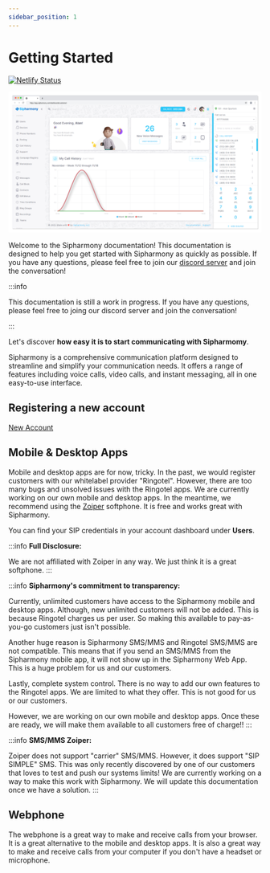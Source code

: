 ```yaml
---
sidebar_position: 1
---
```


# Getting Started

[![Netlify Status](https://api.netlify.com/api/v1/badges/5798cf4e-be70-4fb0-82cf-57bf61c06300/deploy-status)](https://app.netlify.com/sites/super-treacle-cf6dbf/deploys)

![Sipharmony](./images/sipharmony_dash.jpg)

Welcome to the Sipharmony documentation! This documentation is designed to help you get started with Sipharmony as quickly as possible. If you have any questions, please feel free to join our [discord server](https://discord.gg/H4sbDsd7Yp) and join the conversation!

:::info

This documentation is still a work in progress. If you have any questions, please feel free to joing our discord server and join the conversation!

:::

Let's discover **how easy it is to start communicating with Sipharmomy**.

Sipharmony is a comprehensive communication platform designed to streamline and simplify your communication needs. It offers a range of features including voice calls, video calls, and instant messaging, all in one easy-to-use interface.

## Registering a new account

[New Account](/docs/accounts/signup.md)

## Mobile & Desktop Apps

Mobile and desktop apps are for now, tricky. In the past, we would register customers with our whitelabel provider "Ringotel". However, there are too many bugs and unsolved issues with the Ringotel apps. We are currently working on our own mobile and desktop apps. In the meantime, we recommend using the [Zoiper](https://www.zoiper.com/en/voip-softphone/download/current) softphone. It is free and works great with Sipharmony.

You can find your SIP credentials in your account dashboard under **Users**.

:::info
**Full Disclosure:**

We are not affiliated with Zoiper in any way. We just think it is a great softphone.
:::

:::info
**Sipharmony's commitment to transparency:**

Currently, unlimited customers have access to the Sipharmony mobile and desktop apps. Although, new unlimited customers will not be added. This is because Ringotel charges us per user. So making this available to pay-as-you-go customers just isn't possible.

Another huge reason is Sipharmony SMS/MMS and Ringotel SMS/MMS are not compatible. This means that if you send an SMS/MMS from the Sipharmony mobile app, it will not show up in the Sipharmony Web App. This is a huge problem for us and our customers.

Lastly, complete system control. There is no way to add our own features to the Ringotel apps. We are limited to what they offer. This is not good for us or our customers.

However, we are working on our own mobile and desktop apps. Once these are ready, we will make them available to all customers free of charge!!
:::

:::info
**SMS/MMS Zoiper:**

Zoiper does not support "carrier" SMS/MMS. However, it does support "SIP SIMPLE" SMS. This was only recently discovered by one of our customers that loves to test and push our systems limits! We are currently working on a way to make this work with Sipharmony. We will update this documentation once we have a solution.
:::

## Webphone

The webphone is a great way to make and receive calls from your browser. It is a great alternative to the mobile and desktop apps. It is also a great way to make and receive calls from your computer if you don't have a headset or microphone.
